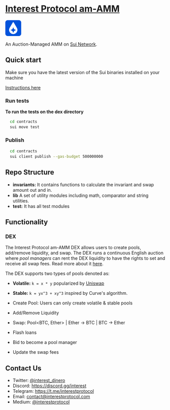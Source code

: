 # [Interest Protocol am-AMM](https://www.suicoins.com/)

 <p> <img width="50px"height="50px" src="./logo.png" /></p> 
 
 An Auction-Managed AMM on [Sui Network](https://sui.io/).  
  
## Quick start  
  
Make sure you have the latest version of the Sui binaries installed on your machine

[Instructions here](https://docs.sui.io/devnet/build/install)

### Run tests

**To run the tests on the dex directory**

```bash
  cd contracts
  sui move test
```

### Publish

```bash
  cd contracts
  sui client publish --gas-budget 500000000
```

## Repo Structure

- **invariants:** It contains functions to calculate the invariant and swap amount out and in.
- **lib** A set of utility modules including math, comparator and string utilities.
- **test:** It has all test modules

## Functionality

### DEX

The Interest Protocol am-AMM DEX allows users to create pools, add/remove liquidity, and swap. The DEX runs a continuous English auction where _pool managers_ can rent the DEX liquidity to have the rights to set and receive all swap fees. Read more about it [here](https://arxiv.org/abs/2403.03367).

The DEX supports two types of pools denoted as:

- **Volatile:** `k = x * y` popularized by [Uniswap](https://uniswap.org/whitepaper.pdf)
- **Stable:** `k = yx^3 + xy^3` inspired by Curve's algorithm.

- Create Pool: Users can only create volatile & stable pools
- Add/Remove Liquidity
- Swap: Pool<BTC, Ether> | Ether -> BTC | BTC -> Ether
- Flash loans
- Bid to become a pool manager
- Update the swap fees

## Contact Us

- Twitter: [@interest_dinero](https://twitter.com/interest_dinero)
- Discord: https://discord.gg/interest
- Telegram: https://t.me/interestprotocol
- Email: [contact@interestprotocol.com](mailto:contact@interestprotocol.com)
- Medium: [@interestprotocol](https://medium.com/@interestprotocol)
